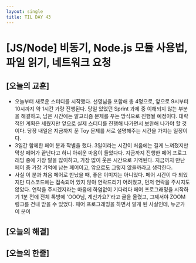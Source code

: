 ```yaml
---
layout: single
title: TIL DAY 43
---
```

# [JS/Node] 비동기, Node.js 모듈 사용법, 파일 읽기, 네트워크 요청

## [오늘의 교훈]

- 오늘부터 새로운 스터디를 시작했다. 선영님을 포함해 총 4명으로, 앞으로 9시부터 10시까지 약 1시간 가량 진행된다. 당일 있었던 Sprint 과제 중 이해되지 않는 부분을 해결하고, 남은 시간에는 알고리즘 문제를 푸는 방식으로 진행될 예정이다. 대략적인 계획은 세웠지만 앞으로 실제 스터디를 진행해 나가면서 보완해 나가야 할 것이다. 당장 내일은 지금까지 푼 Toy 문제를 서로 설명해주는 시간을 가지는 일정이다.
- 3일간 함께한 페어 분과 작별을 했다. 3일이라는 시간이 처음에는 길게 느껴졌지만 막상 페어가 끝난다고 하니 아쉬운 마음이 들었다다. 지금까지 진행한 페어 프로그래밍 중에 가장 말을 많이하고, 가장 많이 웃은 시간으로 기억된다. 지금까지 만난 페어 중 가장 기억에 남는 페어이고, 앞으로도 그렇지 않을까라고 생각한다.
- 사실 이 분과 처음 페어로 만났을 때, 좋은 이미지는 아니었다. 페어 시간이 다 되었지만 디스코드에는 접속되어 있지 않아 연락드리기 어려웠고, 먼저 연락을 주시지도 않았다. 연락을 주시겠지라는 마음에 하염없이 기다리다 페어 프로그래밍을 시작하기 1분 전에 전체 톡방에 'OOO님, 계신가요?'라고 글을 올렸고, 그제서야 ZOOM 링크를 건내 받을 수 있었다. 페어 프로그래밍을 하면서 알게 된 사실인데, 누군가 이 분이

## [오늘의 해결]

## [오늘의 한줄]
